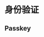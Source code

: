 # 身份验证
<p id="73BxjobkNZLqADwLULya38">

## Passkey

</p>

<p id="4PhuSdv21ZnBiEHujamKwd">



</p>

<p id="dGUfMKwYgA4ArQYHrdGwx5">



</p>
